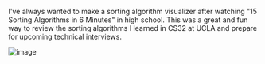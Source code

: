 I've always wanted to make a sorting algorithm visualizer after watching "15 Sorting Algorithms in 6 Minutes" in high school. This was a great and fun way to review the sorting algorithms I learned in CS32 at UCLA and prepare for upcoming technical interviews.


![image](https://user-images.githubusercontent.com/43976583/127590219-06ec2cb6-e6f7-41f8-a792-c073a219750e.png)
